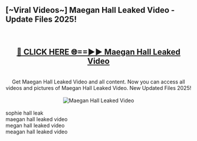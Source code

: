 <h2>[~Viral Videos~] Maegan Hall Leaked Video - Update Files 2025!</h2>
<br>
<div align="center">
<h2><a href="https://betterlinks.top/A2PfLJ" rel="nofollow">🔴 CLICK HERE 🌐==►► Maegan Hall Leaked Video</a></h2>
<br>
Get Maegan Hall Leaked Video and all content. Now you can access all videos and pictures of Maegan Hall Leaked Video. New Updated Files 2025!
<br>
<br>
<a href="https://betterlinks.top/A2PfLJ" rel="nofollow" data-target="animated-image.originalLink"><img src="https://i.ibb.co.com/WyWwxjT/player-gif2.gif" alt="Maegan Hall Leaked Video" style="max-width: 100%; display: inline-block;" data-target="animated-image.originalImage"></a>
</div>
<br>
sophie hall leak<br>
maegan hall leaked video<br>
megan hall leaked video<br>
meagan hall leaked video
